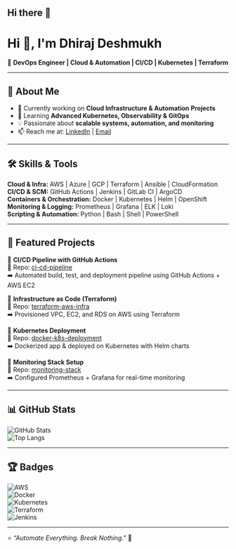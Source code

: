 ## Hi there 👋

<!--
**DhirajDeshmukh8239/DhirajDeshmukh8239** is a ✨ _special_ ✨ repository because its `README.md` (this file) appears on your GitHub profile.

Here are some ideas to get you started:

- 🔭 I’m currently working on ...
- 🌱 I’m currently learning ...
- 👯 I’m looking to collaborate on ...
- 🤔 I’m looking for help with ...
- 💬 Ask me about ...
- 📫 How to reach me: ...
- 😄 Pronouns: ...
- ⚡ Fun fact: ...
-->
# Hi 👋, I'm Dhiraj Deshmukh  
🚀 **DevOps Engineer | Cloud & Automation | CI/CD | Kubernetes | Terraform**

---

## 🌟 About Me
- 🔭 Currently working on **Cloud Infrastructure & Automation Projects**  
- 🌱 Learning **Advanced Kubernetes, Observability & GitOps**  
- 💡 Passionate about **scalable systems, automation, and monitoring**  
- 📫 Reach me at: [LinkedIn](https://linkedin.com/in/your-linkedin) | [Email](mailto:your.email@example.com)  

---

## 🛠️ Skills & Tools

**Cloud & Infra:** AWS | Azure | GCP | Terraform | Ansible | CloudFormation  
**CI/CD & SCM:** GitHub Actions | Jenkins | GitLab CI | ArgoCD  
**Containers & Orchestration:** Docker | Kubernetes | Helm | OpenShift  
**Monitoring & Logging:** Prometheus | Grafana | ELK | Loki  
**Scripting & Automation:** Python | Bash | Shell | PowerShell  

---

## 📂 Featured Projects

🔹 **CI/CD Pipeline with GitHub Actions**  
📌 Repo: [ci-cd-pipeline](https://github.com/your-username/ci-cd-pipeline)  
➡️ Automated build, test, and deployment pipeline using GitHub Actions + AWS EC2  

🔹 **Infrastructure as Code (Terraform)**  
📌 Repo: [terraform-aws-infra](https://github.com/your-username/terraform-aws-infra)  
➡️ Provisioned VPC, EC2, and RDS on AWS using Terraform  

🔹 **Kubernetes Deployment**  
📌 Repo: [docker-k8s-deployment](https://github.com/your-username/docker-k8s-deployment)  
➡️ Dockerized app & deployed on Kubernetes with Helm charts  

🔹 **Monitoring Stack Setup**  
📌 Repo: [monitoring-stack](https://github.com/your-username/monitoring-stack)  
➡️ Configured Prometheus + Grafana for real-time monitoring  

---

## 📊 GitHub Stats

![GitHub Stats](https://github-readme-stats.vercel.app/api?username=your-username&show_icons=true&theme=tokyonight)  
![Top Langs](https://github-readme-stats.vercel.app/api/top-langs/?username=your-username&layout=compact&theme=tokyonight)  

---

## 🏆 Badges

![AWS](https://img.shields.io/badge/AWS-Cloud-orange?logo=amazon-aws)  
![Docker](https://img.shields.io/badge/Docker-Containers-blue?logo=docker)  
![Kubernetes](https://img.shields.io/badge/Kubernetes-Orchestration-blue?logo=kubernetes)  
![Terraform](https://img.shields.io/badge/Terraform-IaC-purple?logo=terraform)  
![Jenkins](https://img.shields.io/badge/Jenkins-CI/CD-red?logo=jenkins)  

---

⭐️ *“Automate Everything. Break Nothing.”* 🚀
